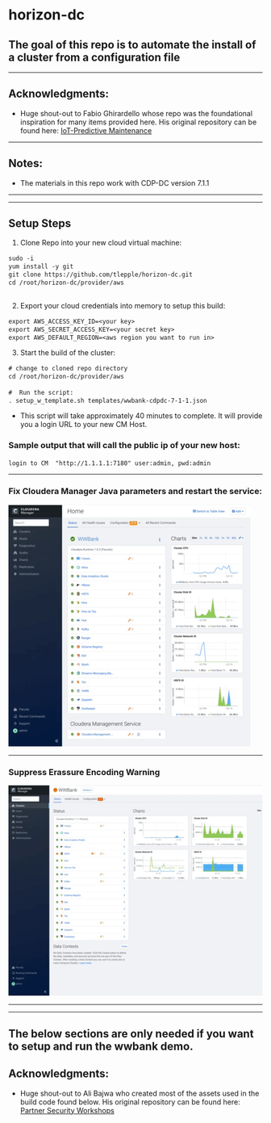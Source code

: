 # horizon-dc

##  The goal of this repo is to automate the install of a cluster from a configuration file

---

## Acknowledgments:

*  Huge shout-out to Fabio Ghirardello whose repo was the foundational inspiration for many items provided here.  His original repository can be found here: [IoT-Predictive Maintenance](https://github.com/fabiog1901/IoT-predictive-maintenance)

---

## Notes:
*  The materials in this repo work with CDP-DC version 7.1.1

---
---

## Setup Steps

1.  Clone Repo into your new cloud virtual machine:

```
sudo -i
yum install -y git
git clone https://github.com/tlepple/horizon-dc.git
cd /root/horizon-dc/provider/aws


```

2.  Export your cloud credentials into memory to setup this build:

```
export AWS_ACCESS_KEY_ID=<your key>
export AWS_SECRET_ACCESS_KEY=<your secret key>
export AWS_DEFAULT_REGION=<aws region you want to run in>

```

3.  Start the build of the cluster:

```
# change to cloned repo directory
cd /root/horizon-dc/provider/aws

#  Run the script:
. setup_w_template.sh templates/wwbank-cdpdc-7-1-1.json
```

*  This script will take approximately 40 minutes to complete.  It will provide you a login URL to your new CM Host.

###  Sample output that will call the public ip of your new host:

```
login to CM  "http://1.1.1.1:7180" user:admin, pwd:admin
```

---

###  Fix Cloudera Manager Java parameters and restart the service:

![](./provider/aws/component/documentation/configureCM.gif)

---

### Suppress Erassure Encoding Warning

![](./provider/aws/component/documentation/suppressEC.gif)

---
---

## The below sections are only needed if you want to setup and run the wwbank demo.

## Acknowledgments:

*  Huge shout-out to Ali Bajwa who created most of the assets used in the build code found below.  His original repository can be found here: [Partner Security Workshops](https://github.com/abajwa-hw/masterclass)



